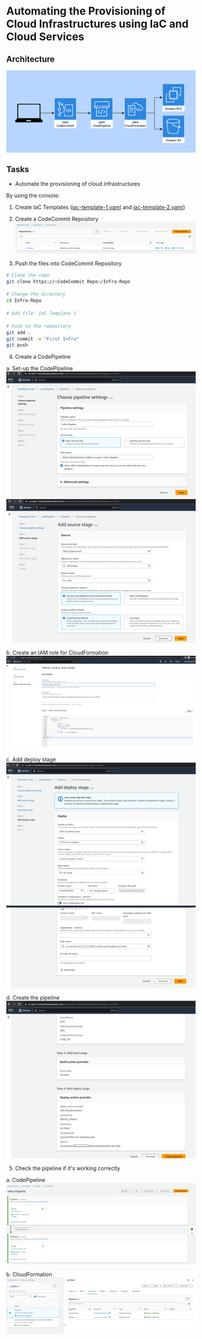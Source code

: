 # Automating the Provisioning of Cloud Infrastructures using IaC and Cloud Services

## Architecture

![Architecture](https://github.com/Mregojos/Cloud-Infrastructures/blob/main/images/Architecture.png?raw=true)

## Tasks
* Automate the provisioning of cloud infrastructures

By using the console:
1. Create IaC Templates ([iac-template-1.yaml](https://github.com/Mregojos/Cloud-Infrastructures/blob/main/code/iac-template-1.yaml) and [iac-template-2.yaml](https://github.com/Mregojos/Cloud-Infrastructures/blob/main/code/iac-template-2.yaml))

2. Create a CodeCommit Repository
![CodeCommit](https://github.com/Mregojos/Cloud-Infrastructures/blob/main/images/CodeCommit.png?raw=true)

3. Push the files into CodeCommit Repository
```sh
# Clone the repo
git clone https://<CodeCommit Repo>/Infra-Repo

# Change the directory
cd Infra-Repo

# Add file: IaC Template 1

# Push to the repository
git add .
git commit -m "First Infra"
git push
```

4. Create a CodePipeline

a. Set-up the CodePipeline
![](https://github.com/Mregojos/Cloud-Infrastructures/blob/main/images/CodePipeline%20a-1.png)
![](https://github.com/Mregojos/Cloud-Infrastructures/blob/main/images/CodePipeline%20a-2.png)

b. Create an IAM role for CloudFormation
![](https://github.com/Mregojos/Cloud-Infrastructures/blob/main/images/CodePipeline%20b.png)

c. Add deploy stage
![](https://github.com/Mregojos/Cloud-Infrastructures/blob/main/images/CodePipeline%20c-1.png)
![](https://github.com/Mregojos/Cloud-Infrastructures/blob/main/images/CodePipeline%20c-2.png)

d. Create the pipeline
![](https://github.com/Mregojos/Cloud-Infrastructures/blob/main/images/CodePipeline%20d.png)

5. Check the pipeline if it's working correctly

a. CodePipeline
![](https://github.com/Mregojos/Cloud-Infrastructures/blob/main/images/CodePipeline%205-a.png)

b. CloudFormation
![](https://github.com/Mregojos/Cloud-Infrastructures/blob/main/images/CodePipeline%205-b.png)

